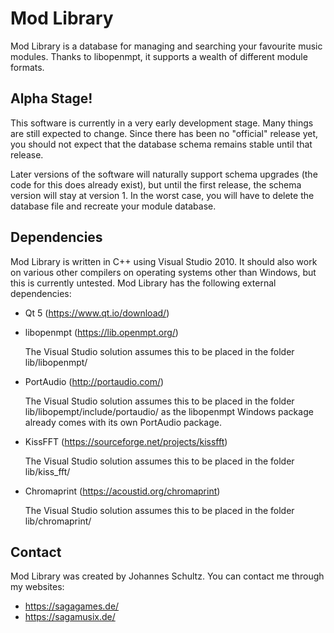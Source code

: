 Mod Library
===========

Mod Library is a database for managing and searching your favourite music
modules. Thanks to libopenmpt, it supports a wealth of different module formats.

Alpha Stage!
------------

This software is currently in a very early development stage. Many things are
still expected to change. Since there has been no "official" release yet, you
should not expect that the database schema remains stable until that release.

Later versions of the software will naturally support schema upgrades (the code
for this does already exist), but until the first release, the schema version
will stay at version 1. In the worst case, you will have to delete the database
file and recreate your module database.  

Dependencies
------------

Mod Library is written in C++ using Visual Studio 2010. It should also work on
various other compilers on operating systems other than Windows, but this is
currently untested.
Mod Library has the following external dependencies:

 -  Qt 5 (https://www.qt.io/download/)
 
 -  libopenmpt (https://lib.openmpt.org/)
 
    The Visual Studio solution assumes this to be placed in the folder
    lib/libopenmpt/

 -  PortAudio (http://portaudio.com/)
 
    The Visual Studio solution assumes this to be placed in the folder
    lib/libopempt/include/portaudio/ as the libopenmpt Windows package already
    comes with its own PortAudio package.

 -  KissFFT (https://sourceforge.net/projects/kissfft)
 
    The Visual Studio solution assumes this to be placed in the folder
    lib/kiss_fft/

 -  Chromaprint (https://acoustid.org/chromaprint)
 
    The Visual Studio solution assumes this to be placed in the folder
    lib/chromaprint/

Contact
-------

Mod Library was created by Johannes Schultz.
You can contact me through my websites:
 -  https://sagagames.de/
 -  https://sagamusix.de/
